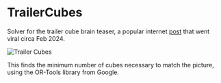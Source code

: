 # TrailerCubes
Solver for the trailer cube brain teaser, a popular internet [post](https://x.com/Rainmaker1973/status/1759923449126871457?s=20) that went viral circa Feb 2024.

![Trailer Cubes](https://github.com/primshnick/TrailerCubes/assets/9867183/a4293744-cc66-4de8-ab45-df453f0d080b)

This finds the minimum number of cubes necessary to match the picture, using the OR-Tools library from Google.
